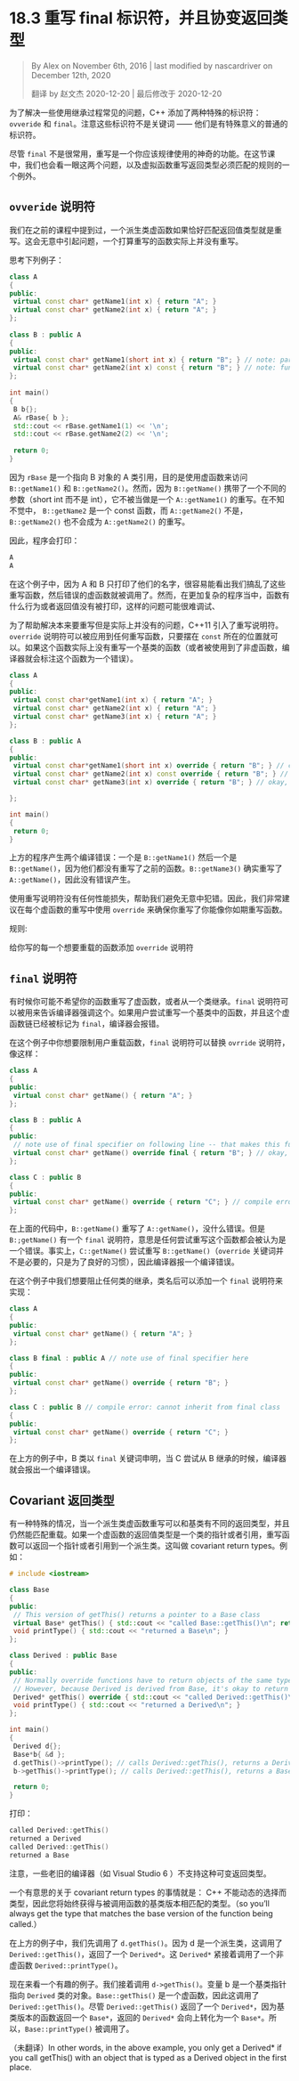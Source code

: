 # 18.3 重写 final 标识符，并且协变返回类型

<!-- 12.2a — The override and final specifiers, and covariant return types -->

> By Alex on November 6th, 2016 | last modified by nascardriver on December 12th, 2020
>
> 翻译 by 赵文杰 2020-12-20 | 最后修改于 2020-12-20

<!-- To address some common challenges with inheritance, C++11 added two special identifiers to C++: override and final. Note that these identifiers are not considered keywords -- they are normal identifiers that have special meaning in certain contexts. -->

为了解决一些使用继承过程常见的问题，C++ 添加了两种特殊的标识符：`ovveride` 和 `final`。注意这些标识符不是关键词 —— 他们是有特殊意义的普通的标识符。

<!-- Although final isn’t used very much, override is a fantastic addition that you should use regularly. In this lesson, we’ll take a look at both, as well as one exception to the rule that virtual function override return types must match. -->

尽管 `final` 不是很常用，重写是一个你应该规律使用的神奇的功能。在这节课中，我们也会看一眼这两个问题，以及虚拟函数重写返回类型必须匹配的规则的一个例外。

<!-- The override specifier -->
## `ovveride` 说明符

<!-- As we mentioned in the previous lesson, a derived class virtual function is only considered an override if its signature and return types match exactly. That can lead to inadvertent issues, where a function that was intended to be an override actually isn’t. -->

我们在之前的课程中提到过，一个派生类虚函数如果恰好匹配返回值类型就是重写。这会无意中引起问题，一个打算重写的函数实际上并没有重写。

<!-- Consider the following example: -->

思考下列例子：

```cpp
class A
{
public:
 virtual const char* getName1(int x) { return "A"; }
 virtual const char* getName2(int x) { return "A"; }
};
 
class B : public A
{
public:
 virtual const char* getName1(short int x) { return "B"; } // note: parameter is a short int
 virtual const char* getName2(int x) const { return "B"; } // note: function is const
};
 
int main()
{
 B b{};
 A& rBase{ b };
 std::cout << rBase.getName1(1) << '\n';
 std::cout << rBase.getName2(2) << '\n';
 
 return 0;
}
```

<!-- Because rBase is an A reference to a B object, the intention here is to use virtual functions to access B::getName1() and B::getName2(). However, because B::getName1() takes a different parameter (a short int instead of an int), it’s not considered an override of A::getName1(). More insidiously, because B::getName2() is const and A::getName2() isn’t, B::getName2() isn’t considered an override of A::getName2(). -->

因为 `rBase` 是一个指向 B 对象的 A 类引用，目的是使用虚函数来访问 `B::getName1()` 和 `B::getName2()`。然而，因为 `B::getName()` 携带了一个不同的参数（short int 而不是 int），它不被当做是一个 `A::getName1()` 的重写。在不知不觉中， `B::getName2` 是一个 const 函数，而 `A::getName2()` 不是，`B::getName2()` 也不会成为 `A::getName2()` 的重写。

因此，程序会打印：
<!-- Consequently, this program prints: -->

```cpp
A
A
```

<!-- In this particular case, because A and B just print their names, it’s fairly easy to see that we messed up our overrides, and that the wrong virtual function is being called. However, in a more complicated program, where the functions have behaviors or return values that aren’t printed, such issues can be very difficult to debug. -->

在这个例子中，因为 A 和 B 只打印了他们的名字，很容易能看出我们搞乱了这些重写函数，然后错误的虚函数就被调用了。然而，在更加复杂的程序当中，函数有什么行为或者返回值没有被打印，这样的问题可能很难调试、

<!-- To help address the issue of functions that are meant to be overrides but aren’t, C++11 introduced the override specifier. The override specifier can be applied to any override function by placing the specifier in the same place const would go. If the function does not override a base class function (or is applied to a non-virtual function), the compiler will flag the function as an error. -->

为了帮助解决本来要重写但是实际上并没有的问题，C++11 引入了重写说明符。`override` 说明符可以被应用到任何重写函数，只要摆在 `const` 所在的位置就可以。如果这个函数实际上没有重写一个基类的函数（或者被使用到了非虚函数，编译器就会标注这个函数为一个错误）。

```cpp
class A
{
public:
 virtual const char*getName1(int x) { return "A"; }
 virtual const char* getName2(int x) { return "A"; }
 virtual const char* getName3(int x) { return "A"; }
};

class B : public A
{
public:
 virtual const char*getName1(short int x) override { return "B"; } // compile error, function is not an override
 virtual const char* getName2(int x) const override { return "B"; } // compile error, function is not an override
 virtual const char* getName3(int x) override { return "B"; } // okay, function is an override of A::getName3(int)

};

int main()
{
 return 0;
}
```

<!-- The above program produces two compile errors: one for B::getName1(), and one for B::getName2(), because neither override a prior function. B::getName3() does override A::getName3(), so no error is produced for that line. -->

上方的程序产生两个编译错误：一个是 `B::getName1()` 然后一个是 `B::getName()`，因为他们都没有重写了之前的函数。`B::getName3()` 确实重写了 `A::getName()`，因此没有错误产生。

<!-- There is no performance penalty for using the override specifier, and it helps avoid inadvertent errors. Consequently, we highly recommend using it for every virtual function override you write to ensure you’ve actually overridden the function you think you have. -->

使用重写说明符没有任何性能损失，帮助我们避免无意中犯错。因此，我们非常建议在每个虚函数的重写中使用 `override` 来确保你重写了你能像你如期重写函数。

<!-- Rule -->
规则:

<!-- Apply the override specifier to every intended override function you write. -->

给你写的每一个想要重载的函数添加 `override` 说明符

<!-- The final specifier -->

## `final` 说明符

<!-- There may be cases where you don’t want someone to be able to override a virtual function, or inherit from a class. The final specifier can be used to tell the compiler to enforce this. If the user tries to override a function or inherit from a class that has been specified as final, the compiler will give a compile error. -->

有时候你可能不希望你的函数重写了虚函数，或者从一个类继承。`final` 说明符可以被用来告诉编译器强调这个。如果用户尝试重写一个基类中的函数，并且这个虚函数链已经被标记为 `final`，编译器会报错。

<!-- In the case where we want to restrict the user from overriding a function, the final specifier is used in the same place the override specifier is, like so: -->

在这个例子中你想要限制用户重载函数，`final` 说明符可以替换 `ovrride` 说明符，像这样：

```cpp
class A
{
public:
 virtual const char* getName() { return "A"; }
};

class B : public A
{
public:
 // note use of final specifier on following line -- that makes this function no longer overridable
 virtual const char* getName() override final { return "B"; } // okay, overrides A::getName()
};

class C : public B
{
public:
 virtual const char* getName() override { return "C"; } // compile error: overrides B::getName(), which is final
};
```

<!-- In the above code, B::getName() overrides A::getName(), which is fine. But B::getName() has the final specifier, which means that any further overrides of that function should be considered an error. And indeed, C::getName() tries to override B::getName() (the override specifier here isn’t relevant, it’s just there for good practice), so the compiler will give a compile error. -->

在上面的代码中，`B::getName()` 重写了 `A::getName()`，没什么错误。但是 `B:;getName()` 有一个 `final` 说明符，意思是任何尝试重写这个函数都会被认为是一个错误。事实上，`C::getName()` 尝试重写 `B::getName()`（`override` 关键词并不是必要的，只是为了良好的习惯），因此编译器报一个编译错误。

<!-- In the case where we want to prevent inheriting from a class, the final specifier is applied after the class name: -->

在这个例子中我们想要阻止任何类的继承，类名后可以添加一个 `final` 说明符来实现：

```cpp
class A
{
public:
 virtual const char* getName() { return "A"; }
};

class B final : public A // note use of final specifier here
{
public:
 virtual const char* getName() override { return "B"; }
};

class C : public B // compile error: cannot inherit from final class
{
public:
 virtual const char* getName() override { return "C"; }
};
```

<!-- In the above example, class B is declared final. Thus, when C tries to inherit from B, the compiler will give a compile error. -->

在上方的例子中，B 类以 `final` 关键词申明，当 C 尝试从 B 继承的时候，编译器就会报出一个编译错误。

<!-- Covariant return types -->

## Covariant 返回类型

<!-- There is one special case in which a derived class virtual function override can have a different return type than the base class and still be considered a matching override. If the return type of a virtual function is a pointer or a reference to a class, override functions can return a pointer or a reference to a derived class. These are called covariant return types. Here is an example: -->

有一种特殊的情况，当一个派生类虚函数重写可以和基类有不同的返回类型，并且仍然能匹配重载。如果一个虚函数的返回值类型是一个类的指针或者引用，重写函数可以返回一个指针或者引用到一个派生类。这叫做 covariant return types。例如：

```cpp
# include <iostream>

class Base
{
public:
 // This version of getThis() returns a pointer to a Base class
 virtual Base* getThis() { std::cout << "called Base::getThis()\n"; return this; }
 void printType() { std::cout << "returned a Base\n"; }
};

class Derived : public Base
{
public:
 // Normally override functions have to return objects of the same type as the base function
 // However, because Derived is derived from Base, it's okay to return Derived*instead of Base*
 Derived* getThis() override { std::cout << "called Derived::getThis()\n";  return this; }
 void printType() { std::cout << "returned a Derived\n"; }
};

int main()
{
 Derived d{};
 Base*b{ &d };
 d.getThis()->printType(); // calls Derived::getThis(), returns a Derived*, calls Derived::printType
 b->getThis()->printType(); // calls Derived::getThis(), returns a Base*, calls Base::printType

 return 0;
}
```

<!-- This prints: -->
打印：

```cpp
called Derived::getThis()
returned a Derived
called Derived::getThis()
returned a Base
```

<!-- Note that some older compilers (e.g. Visual Studio 6) do not support covariant return types. -->
注意，一些老旧的编译器（如 Visual Studio 6 ）不支持这种可变返回类型。

<!-- One interesting note about covariant return types: C++ can’t dynamically select types, so you’ll always get the type that matches the base version of the function being called. -->

一个有意思的关于 covariant return types 的事情就是： C++ 不能动态的选择而类型，因此您将始终获得与被调用函数的基类版本相匹配的类型。（so you’ll always get the type that matches the base version of the function being called.）

<!-- In the above example, we first call d.getThis(). Since d is a Derived, this calls Derived::getThis(), which returns a Derived*. This Derived* is then used to call non-virtual function Derived::printType(). -->

在上方的例子中，我们先调用了 `d.getThis()`。因为 d 是一个派生类，这调用了 `Derived::getThis()`，返回了一个 `Derived*`。这 `Derived*` 紧接着调用了一个非虚函数 `Derived::printType()`。

<!-- Now the interesting case. We then call b->getThis(). Variable b is a Base pointer to a Derived object. Base::getThis() is virtual function, so this calls Derived::getThis(). Although Derived::getThis() returns a Derived*, because base version of the function returns a Base*, the returned Derived*is upcast to a Base*. And thus, Base::printType() is called. -->

现在来看一个有趣的例子。我们接着调用 `d->getThis()`。变量 b 是一个基类指针指向 `Derived` 类的对象。`Base::getThis()` 是一个虚函数，因此这调用了 `Derived::getThis()`。尽管 `Derived::getThis()` 返回了一个 `Derived*`，因为基类版本的函数返回一个 `Base*`，返回的 `Derived*` 会向上转化为一个 `Base*`。所以，`Base::printType()` 被调用了。

（未翻译）In other words, in the above example, you only get a Derived* if you call getThis() with an object that is typed as a Derived object in the first place.

<!-- 换言之，在上面的示例中，只有从一个调用 `getThis()` 时，才将一个类型化为派生对象的对象获取一个派生*。  -->